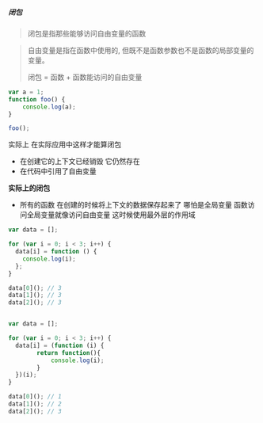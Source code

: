 ##### 闭包

> 闭包是指那些能够访问自由变量的函数



>自由变量是指在函数中使用的, 但既不是函数参数也不是函数的局部变量的变量。
>
>闭包 = 函数 + 函数能访问的自由变量

```javascript
var a = 1;
function foo() {
    console.log(a);
}

foo();
```





实际上 在实际应用中这样才能算闭包

* 在创建它的上下文已经销毁 它仍然存在
* 在代码中引用了自由变量



**实际上的闭包**

* 所有的函数 在创建的时候将上下文的数据保存起来了 哪怕是全局变量 函数访问全局变量就像访问自由变量 这时候使用最外层的作用域

```javascript
var data = [];

for (var i = 0; i < 3; i++) {
  data[i] = function () {
    console.log(i);
  };
}

data[0](); // 3
data[1](); // 3
data[2](); // 3


var data = [];

for (var i = 0; i < 3; i++) {
  data[i] = (function (i) {
        return function(){
            console.log(i);
        }
  })(i);
}

data[0](); // 1
data[1](); // 2
data[2](); // 3
```

